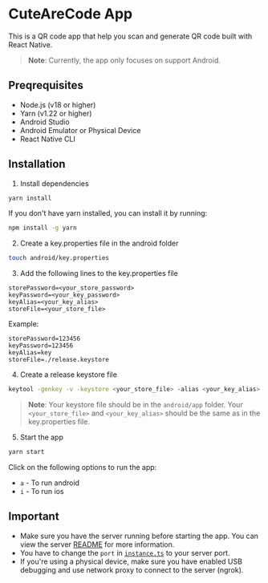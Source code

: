 # CuteAreCode App

This is a QR code app that help you scan and generate QR code built with React Native.

> **Note**: Currently, the app only focuses on support Android.

## Preqrequisites

- Node.js (v18 or higher)
- Yarn (v1.22 or higher)
- Android Studio
- Android Emulator or Physical Device
- React Native CLI

## Installation

1. Install dependencies

```bash
yarn install
```

If you don't have yarn installed, you can install it by running:

```bash
npm install -g yarn
```

2. Create a key.properties file in the android folder

```bash
touch android/key.properties
```

3. Add the following lines to the key.properties file

```properties
storePassword=<your_store_password>
keyPassword=<your_key_password>
keyAlias=<your_key_alias>
storeFile=<your_store_file>
```

Example:

```properties
storePassword=123456
keyPassword=123456
keyAlias=key
storeFile=./release.keystore
```

4. Create a release keystore file

```bash
keytool -genkey -v -keystore <your_store_file> -alias <your_key_alias> -keyalg RSA -keysize 2048 -validity 10000
```

> **Note**: Your keystore file should be in the `android/app` folder. Your `<your_store_file>` and `<your_key_alias>` should be the same as in the key.properties file.

5. Start the app

```bash
yarn start
```

Click on the following options to run the app:

- `a` - To run android
- `i` - To run ios

## Important

- Make sure you have the server running before starting the app. You can view the server [README](../server/README.md) for more information.
- You have to change the `port` in [`instance.ts`](src/services/instance.ts) to your server port.
- If you're using a physical device, make sure you have enabled USB debugging and use network proxy to connect to the server (ngrok).
